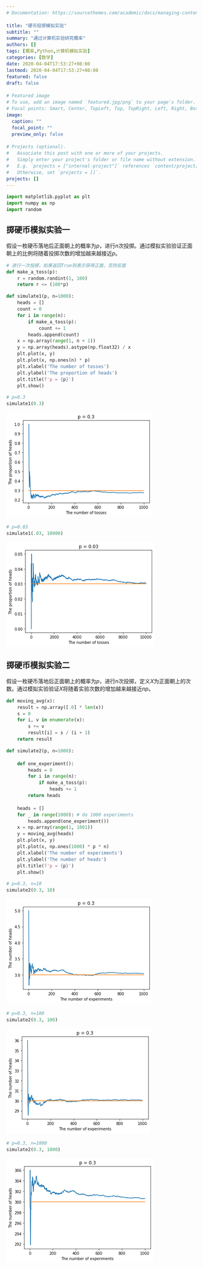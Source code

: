 ```yaml
---
# Documentation: https://sourcethemes.com/academic/docs/managing-content/

title: "硬币投掷模拟实验"
subtitle: ""
summary: "通过计算机实验研究概率"
authors: []
tags: [概率,Python,计算机模拟实验]
categories: [数学]
date: 2020-04-04T17:53:27+08:00
lastmod: 2020-04-04T17:53:27+08:00
featured: false
draft: false

# Featured image
# To use, add an image named `featured.jpg/png` to your page's folder.
# Focal points: Smart, Center, TopLeft, Top, TopRight, Left, Right, BottomLeft, Bottom, BottomRight.
image:
  caption: ""
  focal_point: ""
  preview_only: false

# Projects (optional).
#   Associate this post with one or more of your projects.
#   Simply enter your project's folder or file name without extension.
#   E.g. `projects = ["internal-project"]` references `content/project/deep-learning/index.md`.
#   Otherwise, set `projects = []`.
projects: []
---
```

```python
import matplotlib.pyplot as plt
import numpy as np
import random
```

## 掷硬币模拟实验一

假设一枚硬币落地后正面朝上的概率为$p$，进行$n$次投掷。通过模拟实验验证正面朝上的比例将随着投掷次数的增加越来越接近$p$。


```python
# 进行一次投掷，如果返回True则表示获得正面，否则反面
def make_a_toss(p):
    r = random.randint(1, 100)
    return r <= (100*p)
```


```python
def simulate1(p, n=1000):
    heads = []
    count = 0
    for i in range(n):
        if make_a_toss(p):
            count += 1
        heads.append(count)
    x = np.array(range(1, n + 1))
    y = np.array(heads).astype(np.float32) / x
    plt.plot(x, y)
    plt.plot(x, np.ones(n) * p)
    plt.xlabel('The number of tosses')
    plt.ylabel('The proportion of heads')
    plt.title(f'p = {p}')
    plt.show()
```


```python
# p=0.3
simulate1(0.3)
```


![png](output_4_0.png)



```python
# p=0.03
simulate1(.03, 10000)
```


![png](output_5_0.png)


## 掷硬币模拟实验二

假设一枚硬币落地后正面朝上的概率为$p$，进行$n$次投掷，定义$X$为正面朝上的次数。通过模拟实验验证$X$将随着实验次数的增加越来越接近$np$。


```python
def moving_avg(x):
    result = np.array([.0] * len(x))
    s = 0
    for i, v in enumerate(x):
        s += v
        result[i] = s / (i + 1)
    return result
```


```python
def simulate2(p, n=1000):

    def one_experiment():
        heads = 0
        for i in range(n):
            if make_a_toss(p):
                heads += 1
        return heads

    heads = []
    for _ in range(1000): # do 1000 experiments
        heads.append(one_experiment())
    x = np.array(range(1, 1001))
    y = moving_avg(heads)
    plt.plot(x, y)
    plt.plot(x, np.ones(1000) * p * n)
    plt.xlabel('The number of experiments')
    plt.ylabel('The number of heads')
    plt.title(f'p = {p}')
    plt.show()
```


```python
# p=0.3, n=10
simulate2(0.3, 10)
```


![png](output_9_0.png)



```python
# p=0.3, n=100
simulate2(0.3, 100)
```


![png](output_10_0.png)



```python
# p=0.3, n=1000
simulate2(0.3, 1000)
```


![png](output_11_0.png)

